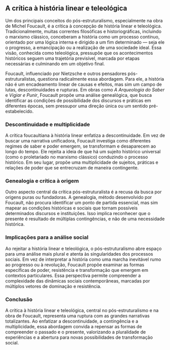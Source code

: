 
## A crítica à história linear e teleológica

Um dos principais conceitos do pós-estruturalismo, especialmente na obra de Michel Foucault, é a crítica à concepção de história linear e teleológica. Tradicionalmente, muitas correntes filosóficas e historiográficas, incluindo o marxismo clássico, conceberam a história como um processo contínuo, orientado por uma lógica interna e dirigido a um fim determinado — seja ele o progresso, a emancipação ou a realização de uma sociedade ideal. Essa visão, conhecida como teleológica, pressupõe que os acontecimentos históricos seguem uma trajetória previsível, marcada por etapas necessárias e culminando em um objetivo final.

Foucault, influenciado por Nietzsche e outros pensadores pós-estruturalistas, questiona radicalmente essa abordagem. Para ele, a história não é um encadeamento linear de causas e efeitos, mas sim um campo de lutas, descontinuidades e rupturas. Em obras como *A Arqueologia do Saber* e *Vigiar e Punir*, Foucault propõe uma análise genealógica, que busca identificar as condições de possibilidade dos discursos e práticas em diferentes épocas, sem pressupor uma direção única ou um sentido pré-estabelecido.

### Descontinuidade e multiplicidade

A crítica foucaultiana à história linear enfatiza a descontinuidade. Em vez de buscar uma narrativa unificadora, Foucault investiga como diferentes regimes de saber e poder emergem, se transformam e desaparecem ao longo do tempo. Ele rejeita a ideia de que há um sujeito histórico universal (como o proletariado no marxismo clássico) conduzindo o processo histórico. Em seu lugar, propõe uma multiplicidade de sujeitos, práticas e relações de poder que se entrecruzam de maneira contingente.

### Genealogia e crítica à origem

Outro aspecto central da crítica pós-estruturalista é a recusa da busca por origens puras ou fundadoras. A genealogia, método desenvolvido por Foucault, não procura identificar um ponto de partida essencial, mas sim mapear as condições históricas e sociais que tornam possíveis determinados discursos e instituições. Isso implica reconhecer que o presente é resultado de múltiplas contingências, e não de uma necessidade histórica.

### Implicações para a análise social

Ao rejeitar a história linear e teleológica, o pós-estruturalismo abre espaço para uma análise mais plural e atenta às singularidades dos processos sociais. Em vez de interpretar a história como uma marcha inevitável rumo ao progresso ou à revolução, Foucault propõe examinar as formas específicas de poder, resistência e transformação que emergem em contextos particulares. Essa perspectiva permite compreender a complexidade das dinâmicas sociais contemporâneas, marcadas por múltiplos vetores de dominação e resistência.

### Conclusão

A crítica à história linear e teleológica, central no pós-estruturalismo e na obra de Foucault, representa uma ruptura com as grandes narrativas totalizantes. Ao enfatizar a descontinuidade, a contingência e a multiplicidade, essa abordagem convida a repensar as formas de compreender o passado e o presente, valorizando a pluralidade de experiências e a abertura para novas possibilidades de transformação social.
```
